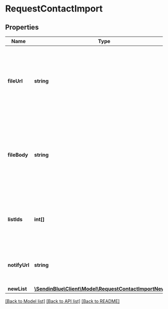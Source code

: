 # RequestContactImport

## Properties
Name | Type | Description | Notes
------------ | ------------- | ------------- | -------------
**fileUrl** | **string** | Mandatory if fileBody not defined. URL of the file to be imported (no local file). Possible file types: .txt, .csv | [optional] 
**fileBody** | **string** | Mandatory if fileUrl is not defined. CSV content to be imported. Use semicolon to separate multiple attributes | [optional] 
**listIds** | **int[]** | Manadatory if newList is not defined. Ids of the lists in which to add the contacts | [optional] 
**notifyUrl** | **string** | URL that will be called once the export process is finished | [optional] 
**newList** | [**\SendinBlue\Client\Model\RequestContactImportNewList**](RequestContactImportNewList.md) |  | [optional] 

[[Back to Model list]](../../README.md#documentation-for-models) [[Back to API list]](../../README.md#documentation-for-api-endpoints) [[Back to README]](../../README.md)


